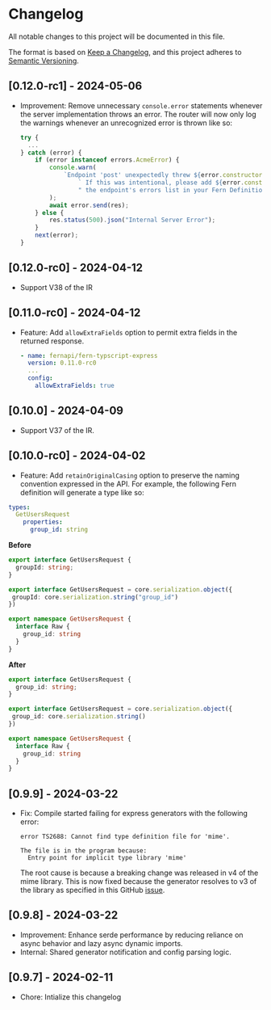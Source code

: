 # Changelog

All notable changes to this project will be documented in this file.

The format is based on [Keep a Changelog](https://keepachangelog.com/en/1.0.0/),
and this project adheres to [Semantic Versioning](https://semver.org/spec/v2.0.0.html).

## [0.12.0-rc1] - 2024-05-06

- Improvement: Remove unnecessary `console.error` statements whenever the server implementation
  throws an error. The router will now only log the warnings whenever an unrecognized error is
  thrown like so:

  ```ts
  try {
    ...
  } catch (error) {
      if (error instanceof errors.AcmeError) {
          console.warn(
              `Endpoint 'post' unexpectedly threw ${error.constructor.name}.` +
                  ` If this was intentional, please add ${error.constructor.name} to` +
                  " the endpoint's errors list in your Fern Definition."
          );
          await error.send(res);
      } else {
          res.status(500).json("Internal Server Error");
      }
      next(error);
  }
  ```

## [0.12.0-rc0] - 2024-04-12

- Support V38 of the IR

## [0.11.0-rc0] - 2024-04-12

- Feature: Add `allowExtraFields` option to permit extra fields in the returned response.

  ```yaml
  - name: fernapi/fern-typscript-express
    version: 0.11.0-rc0
    ...
    config:
      allowExtraFields: true
  ```

## [0.10.0] - 2024-04-09

- Support V37 of the IR.

## [0.10.0-rc0] - 2024-04-02

- Feature: Add `retainOriginalCasing` option to preserve the naming convention expressed in the API.
  For example, the following Fern definition will generate a type like so:

```yaml
types:
  GetUsersRequest
    properties:
      group_id: string
```

**Before**

```typescript
export interface GetUsersRequest {
  groupId: string;
}

export interface GetUsersRequest = core.serialization.object({
 groupId: core.serialization.string("group_id")
})

export namespace GetUsersRequest {
  interface Raw {
    group_id: string
  }
}
```

**After**

```typescript
export interface GetUsersRequest {
  group_id: string;
}

export interface GetUsersRequest = core.serialization.object({
 group_id: core.serialization.string()
})

export namespace GetUsersRequest {
  interface Raw {
    group_id: string
  }
}
```

## [0.9.9] - 2024-03-22

- Fix: Compile started failing for express generators with the following error:

  ```
  error TS2688: Cannot find type definition file for 'mime'.

  The file is in the program because:
    Entry point for implicit type library 'mime'
  ```

  The root cause is because a breaking change was released in v4 of the mime library.
  This is now fixed because the generator resolves to v3 of the library as
  specified in this GitHub [issue](https://github.com/firebase/firebase-admin-node/issues/2512).

## [0.9.8] - 2024-03-22

- Improvement: Enhance serde performance by reducing reliance on async behavior and lazy async dynamic imports.
- Internal: Shared generator notification and config parsing logic.

## [0.9.7] - 2024-02-11

- Chore: Intialize this changelog
